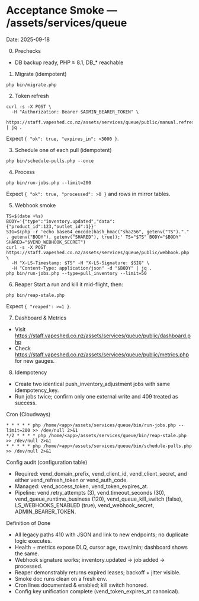 # Acceptance Smoke — /assets/services/queue

Date: 2025-09-18

0) Prechecks
- DB backup ready, PHP ≥ 8.1, DB_* reachable

1) Migrate (idempotent)
```
php bin/migrate.php
```

2) Token refresh
```
curl -s -X POST \
  -H "Authorization: Bearer $ADMIN_BEARER_TOKEN" \
  https://staff.vapeshed.co.nz/assets/services/queue/public/manual.refresh_token.php | jq .
```
Expect `{ "ok": true, "expires_in": >3000 }`.

3) Schedule one of each pull (idempotent)
```
php bin/schedule-pulls.php --once
```

4) Process
```
php bin/run-jobs.php --limit=200
```
Expect `{ "ok": true, "processed": >0 }` and rows in mirror tables.

5) Webhook smoke
```
TS=$(date +%s)
BODY='{"type":"inventory.updated","data":{"product_id":123,"outlet_id":1}}'
SIG=$(php -r 'echo base64_encode(hash_hmac("sha256", getenv("TS")."." . getenv("BODY"), getenv("SHARED"), true));' TS="$TS" BODY="$BODY" SHARED="$VEND_WEBHOOK_SECRET")
curl -s -X POST https://staff.vapeshed.co.nz/assets/services/queue/public/webhook.php \
  -H "X-LS-Timestamp: $TS" -H "X-LS-Signature: $SIG" \
  -H "Content-Type: application/json" -d "$BODY" | jq .
php bin/run-jobs.php --type=pull_inventory --limit=50
```

6) Reaper
Start a run and kill it mid-flight, then:
```
php bin/reap-stale.php
```
Expect `{ "reaped": >=1 }`.

7) Dashboard & Metrics
- Visit https://staff.vapeshed.co.nz/assets/services/queue/public/dashboard.php
- Check https://staff.vapeshed.co.nz/assets/services/queue/public/metrics.php for new gauges.

8) Idempotency
- Create two identical push_inventory_adjustment jobs with same idempotency_key.
- Run jobs twice; confirm only one external write and 409 treated as success.

Cron (Cloudways)
```
* * * * * php /home/<app>/assets/services/queue/bin/run-jobs.php --limit=200 >> /dev/null 2>&1
*/2 * * * * php /home/<app>/assets/services/queue/bin/reap-stale.php >> /dev/null 2>&1
* * * * * php /home/<app>/assets/services/queue/bin/schedule-pulls.php >> /dev/null 2>&1
```

Config audit (configuration table)
- Required: vend_domain_prefix, vend_client_id, vend_client_secret, and either vend_refresh_token or vend_auth_code.
- Managed: vend_access_token, vend_token_expires_at.
- Pipeline: vend.retry_attempts (3), vend.timeout_seconds (30), vend_queue_runtime_business (120), vend_queue_kill_switch (false), LS_WEBHOOKS_ENABLED (true), vend_webhook_secret, ADMIN_BEARER_TOKEN.

Definition of Done
- All legacy paths 410 with JSON and link to new endpoints; no duplicate logic executes.
- Health + metrics expose DLQ, cursor age, rows/min; dashboard shows the same.
- Webhook signature works; inventory.updated → job added → processed.
- Reaper demonstrably returns expired leases; backoff + jitter visible.
- Smoke doc runs clean on a fresh env.
- Cron lines documented & enabled; kill switch honored.
- Config key unification complete (vend_token_expires_at canonical).

